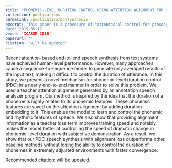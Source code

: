```yaml
---
title: "PHONEMIC-LEVEL DURATION CONTROL USING ATTENTION ALIGNMENT FOR NATURAL SPEECH SYNTHESIS"
collection: publications
permalink: /publication/pdcsynthesis
excerpt: 'This paper is a procedure of "attentional control for prosody controllable speech synthesis"
date: 2019-05-17
venue: 'ICASSP 2019'
paperurl: ''
citation: 'will be updated'
---
```

Recent attention-based end-to-end speech synthesis from text systems have achieved human-level performance. However, many approaches cause a sequence-to-sequence model to generate only averaged results of the input text, making it difficult to control the duration of utterance. In this study, we present a novel mechanism for phonemic-level duration control (PDC) in a nearly end-to-end manner in order to solve this problem. We used a teacher attention alignment generated by an annotation speech analyzer program. Our method is inspired by the idea that the duration of a phoneme is highly related to its phonemic features. These phonemic features are saved on the attention alignment by adding duration embedding to it. This enables the model to learn and control the phonemic and rhythmic features of speech. We also show that providing alignment information as a teacher loss term improves training speed and notably, makes the model better at controlling the speed of dramatic change in phonemic-level duration with subjective demonstration. As a result, we show that our PDC speech synthesis with alignment loss outperforms other baseline methods without losing the ability to control the duration of phonemes in extremely adjusted environments with faster convergence.

Recommended citation: will be updated.
